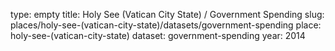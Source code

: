 type: empty
title: Holy See (Vatican City State) / Government Spending
slug: places/holy-see-(vatican-city-state)/datasets/government-spending
place: holy-see-(vatican-city-state)
dataset: government-spending
year: 2014

